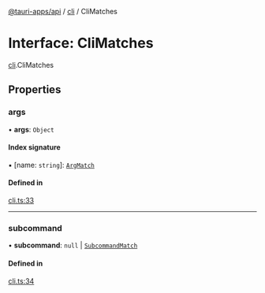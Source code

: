 [@tauri-apps/api](../index.md) / [cli](../modules/cli.md) / CliMatches

# Interface: CliMatches

[cli](../modules/cli.md).CliMatches

## Properties

### args

• **args**: `Object`

#### Index signature

▪ [name: `string`]: [`ArgMatch`](cli.ArgMatch.md)

#### Defined in

[cli.ts:33](https://github.com/tauri-apps/tauri/blob/d29c5d5/tooling/api/src/cli.ts#L33)

___

### subcommand

• **subcommand**: ``null`` \| [`SubcommandMatch`](cli.SubcommandMatch.md)

#### Defined in

[cli.ts:34](https://github.com/tauri-apps/tauri/blob/d29c5d5/tooling/api/src/cli.ts#L34)
